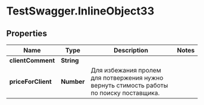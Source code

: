# TestSwagger.InlineObject33

## Properties

Name | Type | Description | Notes
------------ | ------------- | ------------- | -------------
**clientComment** | **String** |  | 
**priceForClient** | **Number** | Для избежания пролем для потвержения нужно вернуть стимость работы по поиску поставщика. | 


